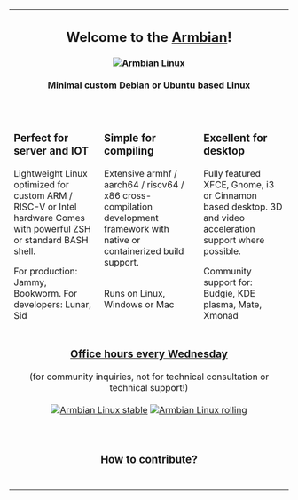 <table width=100% border=0><tr>
<tr>
<td colspan=3>
<h2 align="center">Welcome to the <a href="https://www.armbian.com">Armbian</a>!</h2>
<p align="center">          
        <h4 align=center>
    <a href="https://www.armbian.com"><img src="https://raw.githubusercontent.com/armbian/.github/master/profile/tux-three.png" alt="Armbian Linux"></a><br>
            <br>Minimal custom Debian or Ubuntu based Linux
<br><br>
        </h4>


</td>
</tr>
<td>
<h3>Perfect for server and IOT</h2>
Lightweight Linux optimized for custom ARM / RISC-V or Intel hardware
Comes with powerful ZSH or standard BASH shell.
<p><p>
For production: Jammy, Bookworm. For developers: Lunar, Sid
</td><td>
<h3>Simple for compiling</h3>
Extensive armhf / aarch64 / riscv64 / x86 cross-compilation development framework with native or containerized build support.<br>&nbsp;
<p><p>
Runs on Linux, Windows or Mac<br>&nbsp;
</td>
<td>
<h3>Excellent for desktop</h2>
Fully featured XFCE, Gnome, i3 or Cinnamon based desktop. 3D and video acceleration support where possible.
<p><p>
Community support for: Budgie, KDE plasma, Mate, Xmonad
</td>
</tr>
<tr>
<td colspan=3>
    <h3 align=center>
    <a href=https://calendly.com/armbian/office-hours>Office hours every Wednesday</a></h3>
    <p align=center>(for community inquiries, not for technical consultation or technical support!)
        <br><br>
<a href=https://armbian.com/download><img alt="Armbian Linux stable" src="https://img.shields.io/badge/dynamic/json?label=Armbian%20Linux%20current&query=CURRENT&color=f71000&cacheSeconds=400&style=for-the-badge&url=https%3A%2F%2Fgithub.com%2Farmbian%2Fscripts%2Freleases%2Fdownload%2Fstatus%2Frunners_capacity.json"></a>
<a href=https://github.com/armbian/community><img alt="Armbian Linux rolling" src="https://img.shields.io/badge/dynamic/json?label=Armbian%20Linux%20edge&query=EDGE&color=34be5b&cacheSeconds=400&style=for-the-badge&url=https%3A%2F%2Fgithub.com%2Farmbian%2Fscripts%2Freleases%2Fdownload%2Fstatus%2Frunners_capacity.json"></a> <br>
<br>
</p>
</td>
</tr>
<tr>
<td colspan=3>
<h3 align="center"><a href=https://github.com/armbian/build/blob/main/CONTRIBUTING.md>How to contribute?</h3></a><br>
</td>
</tr>

</table>
